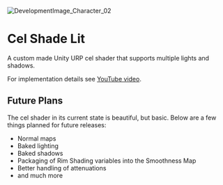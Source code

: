 
![DevelopmentImage_Character_02](https://user-images.githubusercontent.com/6736119/165969021-75450015-e4a2-4926-8bc5-bc751272de5a.png)

# Cel Shade Lit
A custom made Unity URP cel shader that supports multiple lights and shadows.

For implementation details see [YouTube video](https://youtu.be/gw31oF9qITw).

## Future Plans
The cel shader in its current state is beautiful, but basic. Below are a few things planned for future releases:
- Normal maps
- Baked lighting
- Baked shadows
- Packaging of Rim Shading variables into the Smoothness Map
- Better handling of attenuations
- and much more
